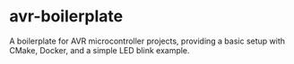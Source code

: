# avr-boilerplate
A boilerplate for AVR microcontroller projects, providing a basic setup with CMake, Docker, and a simple LED blink example.
